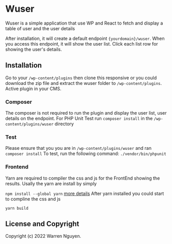 # Wuser

Wuser is a simple application that use WP and React to fetch and display a table of user and the user details
 
After installation, it will create a default endpoint ```{yourdomain}/wuser```. When you access this endpoint, it will show the user list. Click each list row for showing the user's details.

## Installation

Go to your ```/wp-content/plugins``` then clone this responsive or you could download the zip file and extract the wuser folder to ```/wp-content/plugins```. Active plugin in your CMS.

### Composer

The composer is not required to run the plugin and display the user list, user details on the endpoint. 
For PHP Unit Test run ```composer install``` in the ```/wp-content/plugins/wuser``` directory

### Test

Please ensure that  you you are in ```/wp-content/plugins/wuser``` and ran ```composer install```
To test,  run the following command:
```./vendor/bin/phpunit```

###  Frontend
Yarn are required to compiler the css and js for the FrontEnd showing the results.
Usally the yarn are install by simply 

```npm install --global yarn```  [more details](https://classic.yarnpkg.com/lang/en/docs/install) 
After yarn installed you could start to compline the css and js 

```yarn build```

## License and Copyright

Copyright (c) 2022 Warren Nguyen.

